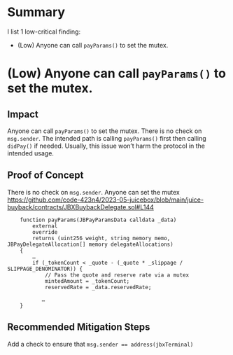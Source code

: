 # Summary

I list 1 low-critical finding:
* (Low) Anyone can call `payParams()` to set the mutex. 

# (Low) Anyone can call `payParams()` to set the mutex. 

## Impact

Anyone can call `payParams()` to set the mutex. There is no check on `msg.sender`. The intended path is calling `payParams()` first then calling `didPay()` if needed. Usually, this issue won’t harm the protocol in the intended usage.

## Proof of Concept

There is no check on `msg.sender`. Anyone can set the mutex
https://github.com/code-423n4/2023-05-juicebox/blob/main/juice-buyback/contracts/JBXBuybackDelegate.sol#L144
```solidity
    function payParams(JBPayParamsData calldata _data)
        external
        override
        returns (uint256 weight, string memory memo, JBPayDelegateAllocation[] memory delegateAllocations)
    {
        …
        if (_tokenCount < _quote - (_quote * _slippage / SLIPPAGE_DENOMINATOR)) {
            // Pass the quote and reserve rate via a mutex
            mintedAmount = _tokenCount;
            reservedRate = _data.reservedRate;

           …
    }
```


## Recommended Mitigation Steps

Add a check to ensure that `msg.sender == address(jbxTerminal)`
